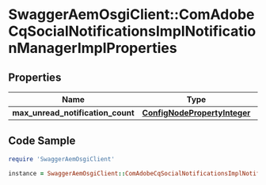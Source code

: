 # SwaggerAemOsgiClient::ComAdobeCqSocialNotificationsImplNotificationManagerImplProperties

## Properties

Name | Type | Description | Notes
------------ | ------------- | ------------- | -------------
**max_unread_notification_count** | [**ConfigNodePropertyInteger**](ConfigNodePropertyInteger.md) |  | [optional] 

## Code Sample

```ruby
require 'SwaggerAemOsgiClient'

instance = SwaggerAemOsgiClient::ComAdobeCqSocialNotificationsImplNotificationManagerImplProperties.new(max_unread_notification_count: null)
```


